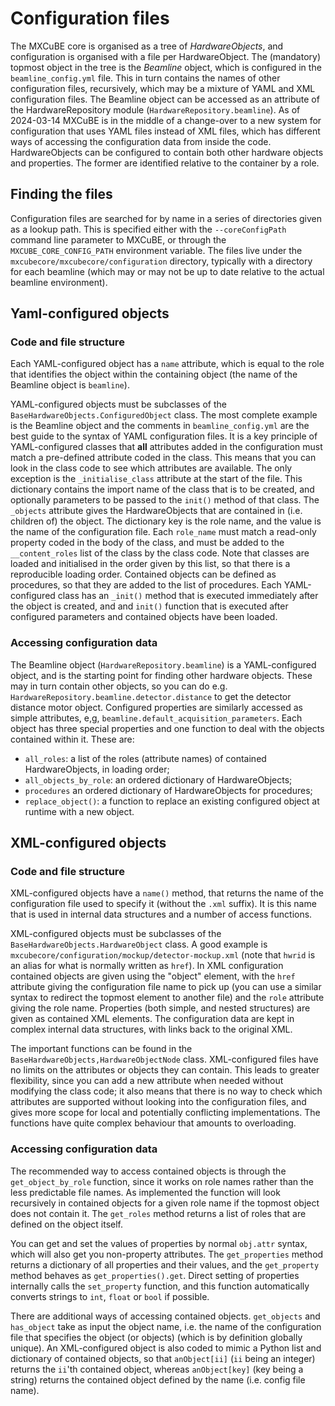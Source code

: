 # Configuration files

The MXCuBE core is organised as a tree of *HardwareObjects*, and configuration is organised with a file per HardwareObject. The (mandatory) topmost object in the tree is the *Beamline* object, which is configured in the `beamline_config.yml` file. This in turn contains the names of other configuration files, recursively, which may be a mixture of YAML and XML configuration files. The Beamline object can be accessed as an attribute of the HardwareRepository module (`HardwareRepository.beamline`). As of 2024-03-14 MXCuBE is in the middle of a change-over to a new system for configuration that uses YAML files instead of XML files, which has different ways of accessing the configuration data from inside the code.
HardwareObjects can be configured to contain both other hardware objects and properties. The former are identified relative to the container by a role.

## Finding the files
Configuration files are searched for by name in a series of directories given as a lookup path. This is specified either with the `--coreConfigPath` command line parameter to MXCuBE, or through the `MXCUBE_CORE_CONFIG_PATH` environment variable. The files live under the `mxcubecore/mxcubecore/configuration` directory, typically with a directory for each beamline (which may or may not be up to date relative to the actual beamline environment).

## Yaml-configured objects
### Code and file structure
Each YAML-configured object has a `name` attribute, which is equal to the role that identifies the object within the containing object (the name of the Beamline object is `beamline`).

YAML-configured objects must be subclasses of the `BaseHardwareObjects.ConfiguredObject` class. The most complete example is the Beamline object and the comments in `beamline_config.yml` are the best guide to the syntax of YAML configuration files. It is a key principle of YAML-configured classes that **all** attributes added in the configuration must match a pre-defined attribute coded in the class. This means that you can look in the class code to see which attributes are available. The only exception is the `_initialise_class` attribute at the start of the file. This dictionary contains the import name of the class that is to be created, and optionally parameters to be passed to the `init()` method of that class. The `_objects` attribute gives the HardwareObjects that are contained in (i.e. children of) the object. The dictionary key is the role name, and the value is the name of the configuration file. Each `role_name` must match a read-only property coded in the body of the class, and must be added to the `__content_roles` list of the class by the class code. Note that classes are loaded and initialised in the order given by this list, so that there is a reproducible loading order. Contained objects can be defined as procedures, so that they are added to the list of procedures. Each YAML-configured class has an `_init()` method that is executed immediately after the object is created, and and `init()` function that is executed after configured parameters and contained objects have been loaded.

### Accessing configuration data
The Beamline object (`HardwareRepository.beamline`) is a YAML-configured object, and is the starting point for finding other hardware objects. These may in turn contain other objects, so you can do e.g. `HardwareRepository.beamline.detector.distance` to get the detector distance motor object. Configured properties are similarly accessed as simple attributes, e,g, `beamline.default_acquisition_parameters`. Each object has three special properties and one function to deal with the objects contained within it. These are:

- `all_roles`: a list of the roles (attribute names) of contained HardwareObjects, in loading order;
- `all_objects_by_role`: an ordered dictionary of HardwareObjects;
- `procedures` an ordered dictionary of HardwareObjects for procedures;
- `replace_object()`: a function to replace an existing configured object at runtime with a new object.

## XML-configured objects
### Code and file structure
XML-configured objects have a `name()` method, that returns the name of the configuration file used to specify it (without the `.xml` suffix). It is this name that is used in internal data structures and a number of access functions.

XML-configured objects must be subclasses of the `BaseHardwareObjects.HardwareObject` class. A good example is `mxcubecore/configuration/mockup/detector-mockup.xml` (note that `hwrid` is an alias for what is normally written as `href`). In XML configuration contained objects are given using the "object" element, with the `href` attribute giving the configuration file name to pick up (you can use a similar syntax to redirect the topmost element to another file) and the `role` attribute giving the role name. Properties (both simple, and nested structures) are given as contained XML elements. The configuration data are kept in complex internal data structures, with links back to the original XML.

The important functions can be found in the `BaseHardwareObjects,HardwareObjectNode` class. XML-configured files have no limits on the attributes or objects they can contain. This leads to greater flexibility, since you can add a new attribute when needed without modifying the class code; it also means that there is no way to check which attributes are supported without looking into the configuration files, and gives more scope for local and potentially conflicting implementations. The functions have quite complex behaviour that amounts to overloading.

### Accessing configuration data

The recommended way to access contained objects is through the `get_object_by_role` function, since it works on role names rather than the less predictable file names. As implemented the function will look recursively in contained objects for a given role name if the topmost object does not contain it. The `get_roles` method returns a list of roles that are defined on the object itself.

You can get and set the values of properties by normal `obj.attr` syntax, which will also get you non-property attributes. The `get_properties` method returns a dictionary of all properties and their values, and the `get_property` method behaves as `get_properties().get`. Direct setting of properties internally calls the `set_property` function, and this function automatically converts strings to `int`, `float` or `bool` if possible.

There are additional ways of accessing contained objects. `get_objects` and `has_object` take as input the object name, i.e. the name of the configuration file that specifies the object (or objects) (which is by definition globally unique). An XML-configured object is also coded to mimic a Python list and dictionary of contained objects, so that `anObject[ii]` (`ii` being an integer) returns the `ii`'th contained object, whereas `anObject[key]` (key being a string) returns the contained object defined by the name (i.e. config file name).
